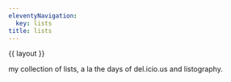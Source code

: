 ```yaml
---
eleventyNavigation:
  key: lists
title: lists
---
```


{{ layout }}

my collection of lists, a la the days of del.icio.us and listography.


